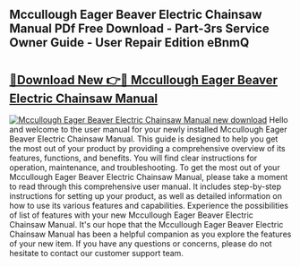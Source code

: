 ## Mccullough Eager Beaver Electric Chainsaw Manual PDf Free Download - Part-3rs Service Owner Guide - User Repair Edition eBnmQ

# <h2><a href="http://bc47994.oget.top/?id=Mccullough+Eager+Beaver+Electric+Chainsaw+Manual">🔗Download New 👉🔴 Mccullough Eager Beaver Electric Chainsaw Manual</a></h2>

[![Mccullough Eager Beaver Electric Chainsaw Manual new download](https://i.imgur.com/5g1atiW.png)](http://bc47994.oget.top/?id=Mccullough+Eager+Beaver+Electric+Chainsaw+Manual)
Hello and welcome to the user manual for your newly installed Mccullough Eager Beaver Electric Chainsaw Manual. This guide is designed to help you get the most out of your product by providing a comprehensive overview of its features, functions, and benefits. You will find clear instructions for operation, maintenance, and troubleshooting. To get the most out of your Mccullough Eager Beaver Electric Chainsaw Manual, please take a moment to read through this comprehensive user manual. It includes step-by-step instructions for setting up your product, as well as detailed information on how to use its various features and capabilities. Experience the possibilities of list of features with your new Mccullough Eager Beaver Electric Chainsaw Manual. It's our hope that the Mccullough Eager Beaver Electric Chainsaw Manual has been a helpful companion as you explore the features of your new item. If you have any questions or concerns, please do not hesitate to contact our customer support team.
